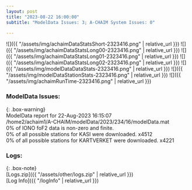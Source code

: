 ```yaml
---
layout: post
title: "2023-08-22 16:00:00"
subtitle: "ModelData Issues: 3; A-CHAIM System Issues: 0"

---
```


![]({{ "/assets/img/achaimDataStatsShort-2323416.png" | relative_url }})
![]({{ "/assets/img/achaimDataStatsLong00-2323416.png" | relative_url }})
![]({{ "/assets/img/achaimDataStatsLong01-2323416.png" | relative_url }})
![]({{ "/assets/img/achaimDataStatsLong02-2323416.png" | relative_url }})
![]({{ "/assets/img/modelDataDataStats-2323416.png" | relative_url }})
![]({{ "/assets/img/modelDataStationStats-2323416.png" | relative_url }})
![]({{ "/assets/img/achaimRunTime-2323416.png" | relative_url }})


### ModelData Issues:  
  
{: .box-warning}  
 ModelData report for 22-Aug-2023 16:15:07   
 /home2/achaim1/A-CHAIM/modelData/2023/234/16/modelData.mat   
 0% of IONO foF2 data is non-zero and finite.   
 0% of all possible stations for KASI were downloaded. x4512   
 0% of all possible stations for KARTVERKET were downloaded. x4221   
  


### Logs:  
  
{: .box-note}  
[Logs.zip]({{ "/assets/other/logs.zip" | relative_url }})  
[Log Info]({{ "/logInfo" | relative_url }})  
